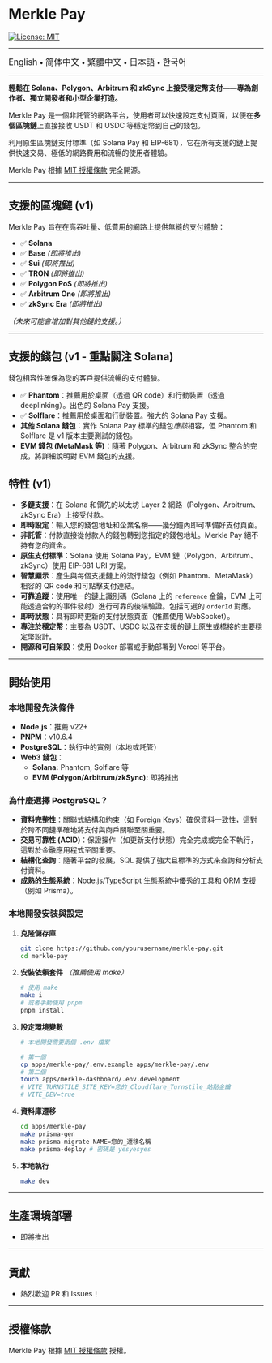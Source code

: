 # Merkle Pay

[![License: MIT](https://img.shields.io/badge/License-MIT-yellow.svg)](LICENSE)

---

<a href="README.md" style="text-decoration: none;"><span style="font-size: larger;">English</span></a> <span> • </span>
<a href="README_zh-CN.md" style="text-decoration: none;"><span style="font-size: larger;">简体中文</span></a> <span> • </span>
<a href="README_zh-TW.md" style="text-decoration: none;"><span style="font-size: larger;">繁體中文</span></a> <span> • </span>
<a href="README_jp.md" style="text-decoration: none;"><span style="font-size: larger;">日本語</span></a><span> • </span>
<a href="README_kr.md" style="text-decoration: none;"><span style="font-size: larger;">한국어</span></a>

---

**輕鬆在 Solana、Polygon、Arbitrum 和 zkSync 上接受穩定幣支付——專為創作者、獨立開發者和小型企業打造。**

Merkle Pay 是一個非託管的網路平台，使用者可以快速設定支付頁面，以便在**多個區塊鏈**上直接接收 USDT 和 USDC 等穩定幣到自己的錢包。

利用原生區塊鏈支付標準（如 Solana Pay 和 EIP-681），它在所有支援的鏈上提供快速交易、極低的網路費用和流暢的使用者體驗。

Merkle Pay 根據 [MIT 授權條款](LICENSE) 完全開源。

---

## 支援的區塊鏈 (v1)

Merkle Pay 旨在在高吞吐量、低費用的網路上提供無縫的支付體驗：

- ✅ **Solana**
- ✅ **Base** _(即將推出)_
- ✅ **Sui** _(即將推出)_
- ✅ **TRON** _(即將推出)_
- ✅ **Polygon PoS** _(即將推出)_
- ✅ **Arbitrum One** _(即將推出)_
- ✅ **zkSync Era** _(即將推出)_

_（未來可能會增加對其他鏈的支援。）_

---

## 支援的錢包 (v1 - 重點關注 Solana)

錢包相容性確保為您的客戶提供流暢的支付體驗。

- ✅ **Phantom**：推薦用於桌面（透過 QR code）和行動裝置（透過 deeplinking）。出色的 Solana Pay 支援。
- ✅ **Solflare**：推薦用於桌面和行動裝置。強大的 Solana Pay 支援。
- **其他 Solana 錢包**：實作 Solana Pay 標準的錢包*應該*相容，但 Phantom 和 Solflare 是 v1 版本主要測試的錢包。
- **EVM 錢包 (MetaMask 等)**：隨著 Polygon、Arbitrum 和 zkSync 整合的完成，將詳細說明對 EVM 錢包的支援。

## 特性 (v1)

- **多鏈支援**：在 Solana 和領先的以太坊 Layer 2 網路（Polygon、Arbitrum、zkSync Era）上接受付款。
- **即時設定**：輸入您的錢包地址和企業名稱——幾分鐘內即可準備好支付頁面。
- **非託管**：付款直接從付款人的錢包轉到您指定的錢包地址。Merkle Pay 絕不持有您的資金。
- **原生支付標準**：Solana 使用 Solana Pay，EVM 鏈（Polygon、Arbitrum、zkSync）使用 EIP-681 URI 方案。
- **智慧顯示**：產生與每個支援鏈上的流行錢包（例如 Phantom、MetaMask）相容的 QR code 和可點擊支付連結。
- **可靠追蹤**：使用唯一的鏈上識別碼（Solana 上的 `reference` 金鑰，EVM 上可能透過合約的事件發射）進行可靠的後端驗證。包括可選的 `orderId` 對應。
- **即時狀態**：具有即時更新的支付狀態頁面（推薦使用 WebSocket）。
- **專注於穩定幣**：主要為 USDT、USDC 以及在支援的鏈上原生或橋接的主要穩定幣設計。
- **開源和可自架設**：使用 Docker 部署或手動部署到 Vercel 等平台。

---

## 開始使用

### 本地開發先決條件

- **Node.js**：推薦 v22+
- **PNPM**：v10.6.4
- **PostgreSQL**：執行中的實例（本地或託管）
- **Web3 錢包**：
  - **Solana:** Phantom, Solflare 等
  - **EVM (Polygon/Arbitrum/zkSync):** 即將推出

### 為什麼選擇 PostgreSQL？

- **資料完整性**：關聯式結構和約束（如 Foreign Keys）確保資料一致性，這對於跨不同鏈準確地將支付與商戶關聯至關重要。
- **交易可靠性 (ACID)**：保證操作（如更新支付狀態）完全完成或完全不執行，這對於金融應用程式至關重要。
- **結構化查詢**：隨著平台的發展，SQL 提供了強大且標準的方式來查詢和分析支付資料。
- **成熟的生態系統**：Node.js/TypeScript 生態系統中優秀的工具和 ORM 支援（例如 Prisma）。

### 本地開發安裝與設定

1.  **克隆儲存庫**

    ```bash
    git clone https://github.com/yourusername/merkle-pay.git
    cd merkle-pay
    ```

2.  **安裝依賴套件**
    _（推薦使用 make）_

    ```bash
    # 使用 make
    make i
    # 或者手動使用 pnpm
    pnpm install
    ```

3.  **設定環境變數**

    ```bash
    # 本地開發需要兩個 .env 檔案

    # 第一個
    cp apps/merkle-pay/.env.example apps/merkle-pay/.env
    # 第二個
    touch apps/merkle-dashboard/.env.development
    # VITE_TURNSTILE_SITE_KEY=您的_Cloudflare_Turnstile_站點金鑰
    # VITE_DEV=true
    ```

4.  **資料庫遷移**

    ```bash
    cd apps/merkle-pay
    make prisma-gen
    make prisma-migrate NAME=您的_遷移名稱
    make prisma-deploy # 密碼是 yesyesyes
    ```

5.  **本地執行**
    ```bash
    make dev
    ```

---

## 生產環境部署

- 即將推出

---

## 貢獻

- 熱烈歡迎 PR 和 Issues！

---

## 授權條款

Merkle Pay 根據 [MIT 授權條款](LICENSE) 授權。
